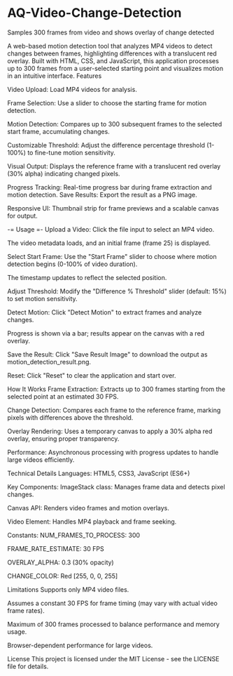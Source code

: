 # AQ-Video-Change-Detection
Samples 300 frames from video and shows overlay of change detected

A web-based motion detection tool that analyzes MP4 videos to detect changes between frames, highlighting differences with a translucent red overlay. Built with HTML, CSS, and JavaScript, this application processes up to 300 frames from a user-selected starting point and visualizes motion in an intuitive interface.
Features

Video Upload: Load MP4 videos for analysis.

Frame Selection:
Use a slider to choose the starting frame for motion detection.

Motion Detection:
Compares up to 300 subsequent frames to the selected start frame, accumulating changes.

Customizable Threshold:
Adjust the difference percentage threshold (1-100%) to fine-tune motion sensitivity.

Visual Output:
Displays the reference frame with a translucent red overlay (30% alpha) indicating changed pixels.

Progress Tracking:
Real-time progress bar during frame extraction and motion detection.
Save Results: Export the result as a PNG image.

Responsive UI:
Thumbnail strip for frame previews and a scalable canvas for output.

-= Usage =-
Upload a Video:
Click the file input to select an MP4 video.

The video metadata loads, and an initial frame (frame 25) is displayed.

Select Start Frame:
Use the "Start Frame" slider to choose where motion detection begins (0-100% of video duration).

The timestamp updates to reflect the selected position.

Adjust Threshold:
Modify the "Difference % Threshold" slider (default: 15%) to set motion sensitivity.

Detect Motion:
Click "Detect Motion" to extract frames and analyze changes.

Progress is shown via a bar; results appear on the canvas with a red overlay.

Save the Result:
Click "Save Result Image" to download the output as motion_detection_result.png.

Reset:
Click "Reset" to clear the application and start over.

How It Works
Frame Extraction:
Extracts up to 300 frames starting from the selected point at an estimated 30 FPS.

Change Detection:
Compares each frame to the reference frame, marking pixels with differences above the threshold.

Overlay Rendering:
Uses a temporary canvas to apply a 30% alpha red overlay, ensuring proper transparency.

Performance:
Asynchronous processing with progress updates to handle large videos efficiently.

Technical Details
Languages: HTML5, CSS3, JavaScript (ES6+)

Key Components:
ImageStack class: Manages frame data and detects pixel changes.

Canvas API: Renders video frames and motion overlays.

Video Element: Handles MP4 playback and frame seeking.

Constants:
NUM_FRAMES_TO_PROCESS: 300

FRAME_RATE_ESTIMATE: 30 FPS

OVERLAY_ALPHA: 0.3 (30% opacity)

CHANGE_COLOR: Red [255, 0, 0, 255]

Limitations
Supports only MP4 video files.

Assumes a constant 30 FPS for frame timing (may vary with actual video frame rates).

Maximum of 300 frames processed to balance performance and memory usage.

Browser-dependent performance for large videos.

License
This project is licensed under the MIT License - see the LICENSE file for details.


